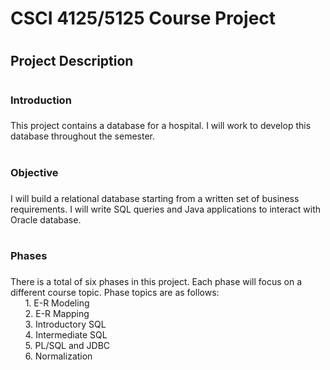 # CSCI 4125/5125 Course Project
# <h2>Project Description<h2/>
# <h3>Introduction<h3/> 
This project contains a database for a hospital. I will work to develop this database throughout the semester. 
# <h3>Objective<h3/> 
I will build a relational database starting from a written set of business requirements. I will write SQL queries and Java applications to interact with Oracle database. 
<br>
# <h3>Phases<h3/>  
There is a total of six phases in this project. Each phase will focus on a different course topic. Phase topics are as follows:
<br>
&nbsp;&nbsp;&nbsp;&nbsp;&nbsp;&nbsp;1. E-R Modeling 
<br>
&nbsp;&nbsp;&nbsp;&nbsp;&nbsp;&nbsp;2. E-R Mapping
<br>
&nbsp;&nbsp;&nbsp;&nbsp;&nbsp;&nbsp;3. Introductory SQL
<br>
&nbsp;&nbsp;&nbsp;&nbsp;&nbsp;&nbsp;4. Intermediate SQL
<br>
&nbsp;&nbsp;&nbsp;&nbsp;&nbsp;&nbsp;5. PL/SQL and JDBC
<br>
&nbsp;&nbsp;&nbsp;&nbsp;&nbsp;&nbsp;6. Normalization 
